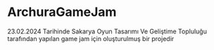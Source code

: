 # ArchuraGameJam
23.02.2024 Tarihinde Sakarya Oyun Tasarımı Ve Geliştime Topluluğu tarafından yapılan game jam için oluşturulmuş bir projedir
